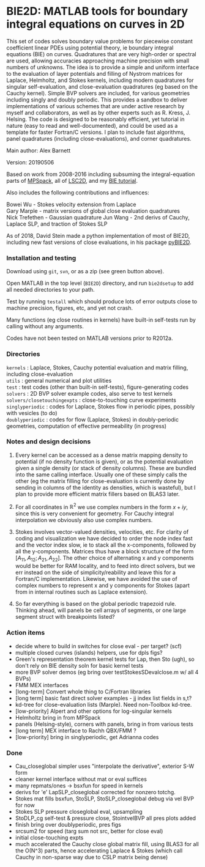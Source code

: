 # BIE2D: MATLAB tools for boundary integral equations on curves in 2D

This set of codes solves boundary value problems for piecewise constant coefficient linear PDEs using potential theory, ie boundary integral equations (BIE) on curves. Quadratures that are very high-order or spectral are used, allowing accuracies approaching machine precision with small numbers of unknowns. The idea is to provide a simple and uniform interface to the evaluation of layer potentials and filling of Nystrom matrices for Laplace, Helmholtz, and Stokes kernels, including modern quadratures for singular self-evaluation, and close-evaluation quadratures (eg based on the Cauchy kernel).  Simple BVP solvers are included, for various geometries including singly and doubly periodic. This provides a sandbox to deliver implementations of various schemes that are under active research by myself and collaborators, as well as by other experts such as R. Kress, J. Helsing. The code is designed to be reasonably efficient, yet tutorial in nature (easy to read and well-documented), and could be used as a template for faster Fortran/C versions.  I plan to include fast algorithms, panel quadratures (including close-evaluations), and corner quadratures.

Main author: Alex Barnett

Version: 20190506

Based on work from 2008-2016 including subsuming the integral-equation parts of [MPSpack](https://github.com/ahbarnett/mpspack), all of [LSC2D](http://math.dartmouth.edu/~ahb/software/lsc2d.tgz), and my [BIE tutorial](https://math.dartmouth.edu/~fastdirect/notes/quadrtut.zip).

Also includes the following contributions and influences:

  Bowei Wu - Stokes velocity extension from Laplace  
  Gary Marple - matrix versions of global close evaluation quadratures  
  Nick Trefethen - Gaussian quadrature
  Jun Wang - 2nd derivs of Cauchy, Laplace SLP, and traction of Stokes SLP  

As of 2018, David Stein made a python implementation of most of BIE2D, including
new fast versions of close evaluations, in his package [pyBIE2D](https://github.com/dbstein/pybie2d).


### Installation and testing

Download using `git`, `svn`, or as a zip (see green button above).

Open MATLAB in the top level (`BIE2D`) directory, and run `bie2dsetup` to add all needed directories to your path. 

Test by running `testall` which should produce lots of error outputs close to machine precision, figures, etc, and yet not crash.

Many functions (eg close routines in kernels) have built-in self-tests run by calling without any arguments.

Codes have not been tested on MATLAB versions prior to R2012a.


### Directories

`kernels` : Laplace, Stokes, Cauchy potential evaluation and matrix filling, including close-evaluation  
`utils`   : general numerical and plot utilities  
`test`    : test codes (other than built-in self-tests), figure-generating codes  
`solvers` : 2D BVP solver example codes, also serve to test kernels  
`solvers/closetouchingexpts` : close-to-touching curve experiments  
`singlyperiodic` : codes for Laplace, Stokes flow in periodic pipes, possibly with vesicles (to do)  
`doublyperiodic` : codes for flow (Laplace, Stokes) in doubly-periodic geometries, computation of effective permeability (in progress)  

### Notes and design decisions

1. Every kernel can be accessed as a dense matrix mapping density to potential (if no density function is given), or as the potential evaluation given a single density (or stack of density columns).  These are bundled into the same calling interface.  Usually one of these simply calls the other (eg the matrix filling for close-evaluation is currently done by sending in columns of the identity as densities, which is wasteful), but I plan to provide more efficient matrix fillers based on BLAS3 later.

1. For all coordinates in $\mathbb{R}^2$ we use complex numbers in the form $x+iy$, since this is very convenient for geometry. For Cauchy integral interpolation we obviously also use complex numbers.

1. Stokes involves vector-valued densities, velocities, etc. For clarity of coding and visualization we have decided to order the node index fast and the vector index slow, ie to stack all the x-components, followed by all the y-components. Matrices thus have a block structure of the form $[A_{11}, A_{12}; A_{21}, A_{22}]$. The other choice of alternating x and y components would be better for RAM locality, and to feed into direct solvers, but we err instead on the side of simplicity/reability and leave this for a Fortran/C implementation. Likewise, we have avoided the use of complex numbers to represent x and y components for Stokes (apart from in internal routines such as Laplace extension).

1. So far everything is based on the global periodic trapezoid rule. Thinking ahead, will panels be cell arrays of segments, or one large segment struct with breakpoints listed?

### Action items

* decide where to build in switches for close eval - per target? (scf)
* multiple closed curves (islands) helpers, use for dpls figs?
* Green's representation theorem kernel tests for Lap, then Sto (ugh), so don't rely on BIE density soln for basic kernel tests
* more BVP solver demos (eg bring over testStokesSDevalclose.m w/ all 4 BVPs)
* FMM MEX interfaces
* [long-term] Convert whole thing to C/Fortran libraries
* [long term] basic fast direct solver examples - jj index list fields in s,t?
* kd-tree for close-evaluation lists (Marple). Need non-Toolbox kd-tree.
* [low-priority] Alpert and other options for log-singular kernels
* Helmholtz bring in from MPSpack
* panels (Helsing-style), corners with panels, bring in from various tests
* [long term] MEX interface to Rachh QBX/FMM ?
* [low-priority] bring in singlyperiodic, get Adrianna codes

### Done

* Cau_closeglobal simpler uses "interpolate the derivative", exterior S-W form
* cleaner kernel interface without mat or eval suffices
* many repmats/ones -> bsxfun for speed in kernels
* derivs for 'e' LapSLP_closeglobal corrected for nonzero totchg.
* Stokes mat fills bsxfun, StoSLP, StoSLP_closeglobal debug via vel BVP for now
* Stokes SLP pressure closeglobal eval, upsampling
* StoDLP_cg self-test & pressure close, StointvelBVP all pres plots added
* finish bring over doublyperiodic, pres figs
* srcsum2 for speed (targ sum not src, better for close eval)
* initial close-touching expts
* much accelerated the Cauchy close global matrix fill, using BLAS3 for all the O(N^3) parts, hence accelerating Laplace & Stokes (which call Cauchy in non-sparse way due to CSLP matrix being dense)
